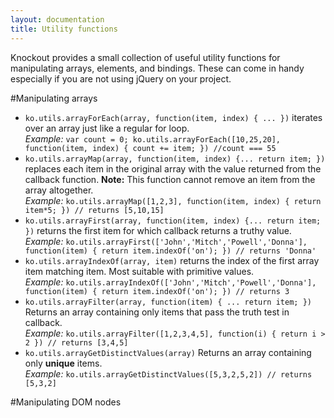 ```yaml
---
layout: documentation
title: Utility functions
---
```


Knockout provides a small collection of useful utility functions for manipulating arrays, elements, and bindings. These can come in handy especially if you are not using jQuery on your project.

#Manipulating arrays
* `ko.utils.arrayForEach(array, function(item, index) { ... })` iterates over an array just like a regular for loop.  <br>*Example:* `var count = 0; ko.utils.arrayForEach([10,25,20], function(item, index) { count += item; }) //count === 55`
* `ko.utils.arrayMap(array, function(item, index) {... return item; })` replaces each item in the original array with the value returned from the callback function. **Note:** This function cannot remove an item from the array altogether. <br>*Example:* `ko.utils.arrayMap([1,2,3], function(item, index) { return item*5; }) // returns [5,10,15]`
* `ko.utils.arrayFirst(array, function(item, index) {... return item; })` returns the first item for which callback returns a truthy value.<br>*Example:* `ko.utils.arrayFirst(['John','Mitch','Powell','Donna'], function(item) { return item.indexOf('on'); }) // returns 'Donna'`
* `ko.utils.arrayIndexOf(array, item)` returns the index of the first array item matching item. Most suitable with primitive values. <br>*Example:* `ko.utils.arrayIndexOf(['John','Mitch','Powell','Donna'], function(item) { return item.indexOf('on'); }) // returns 3`
* `ko.utils.arrayFilter(array, function(item) { ... return item; })` Returns an array containing only items that pass the truth test in callback. <br>*Example:* `ko.utils.arrayFilter([1,2,3,4,5], function(i) { return i > 2 }) // returns [3,4,5]`
* `ko.utils.arrayGetDistinctValues(array)` Returns an array containing only **unique** items. <br>*Example:* `ko.utils.arrayGetDistinctValues([5,3,2,5,2]) // returns [5,3,2]`

#Manipulating DOM nodes

